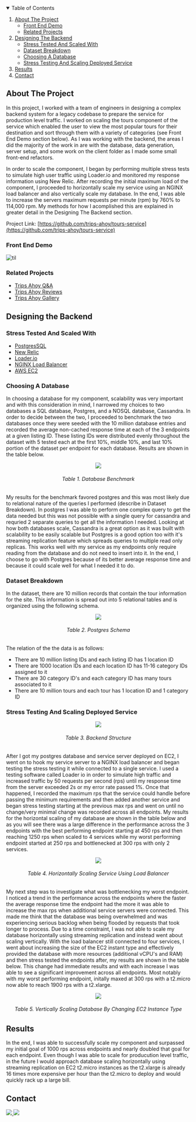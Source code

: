 <!-- TABLE OF CONTENTS -->
<details open="open">
  <summary>Table of Contents</summary>
  <ol>
    <li>
      <a href="#about-the-project">About The Project</a>
      <ul>
       <li><a href="#front-end-demo">Front End Demo</a></li>
       <li><a href="#related-projects">Related Projects</a></li>      
      </ul>
    </li>
    <li>
      <a href="#Designing-the-backend">Designing The Backend</a>
      <ul>
        <li><a href="#stress-tested-and-scaled-with">Stress Tested And Scaled With</a></li>
        <li><a href="#dataset-breakdown">Dataset Breakdown</a></li>        
        <li><a href="#choosing-a-database">Choosing A Database</a></li>
        <li><a href="#stress-testing-and-scaling-deployed-service">Stress Testing And Scaling Deployed Service</a></li>
      </ul>
    </li>
    <li><a href="#results">Results</a></li> 
    <li><a href="#contact">Contact</a></li>
  </ol>
</details>

<!-- About the project -->
## About The Project

In this project, I worked with a team of engineers in designing a complex backend system for a legacy codebase to prepare the service for production level traffic. I worked on scaling the tours component of the service which enabled the user to view the most popular tours for their destination and sort through them with a variety of categories (see Front End Demo section below). As I was working with the backend, the areas I did the majority of the work in are with the database, data generation, server setup, and some work on the client folder as I made some small front-end refactors. 

In order to scale the component, I began by performing multiple stress tests to simulate high user traffic using Loader.io and monitored my response information using New Relic. After recording the initial maximum load of the component, I proceeded to horizontally scale my service using an NGINX load balancer and also vertically scale my database. In the end, I was able to increase the servers maximum requests per minute (rpm) by 760% to 114,000 rpm. My methods for how I acomplished this are explained in greater detail in the Designing The Backend section.

Project Link: [https://github.com/trips-ahoy/tours-service](https://github.com/trips-ahoy/tours-service)

<!-- Front End Demo -->
### Front End Demo
![til](./readMeMedia/TripsAhoyToursService.gif)

<!-- Related Projects -->
### Related Projects

* [Trips Ahoy Q&A](https://github.com/trips-ahoy/qa)
* [Trips Ahoy Reviews](https://github.com/trips-ahoy/reviews_service)
* [Trips Ahoy Gallery](https://github.com/trips-ahoy/topdescription-service)

<!-- Designing the Backend -->
## Designing the Backend

<!-- Stress Tested And Scaled With -->
### Stress Tested And Scaled With

* [PostgresSQL](https://www.postgresql.org/)
* [New Relic](https://newrelic.com/)
* [Loader.io](https://loader.io/)
* [NGINX Load Balancer](https://www.nginx.com/?_ga=2.158389434.1677834339.1611021376-367796849.1611021376)
* [AWS EC2](https://aws.amazon.com/ec2/?ec2-whats-new.sort-by=item.additionalFields.postDateTime&ec2-whats-new.sort-order=desc)

<!-- Choosing A Database -->
### Choosing A Database

In choosing a database for my component, scalability was very important and with this consideration in mind, I narrowed my choices to two databases a SQL database, Postgres, and a NOSQL database, Cassandra. In order to decide between the two, I proceeded to benchmark the two databases once they were seeded with the 10 million database entries and recorded the average non-cached response time at each of the 3 endpoints at a given listing ID. These listing IDs were distributed evenly throughout the dataset with 5 tested each at the first 10%, middle 10%, and last 10% portion of the dataset per endpoint for each database. Results are shown in the table below. 

<div align="center">
  <img src="./readMeMedia/DatabaseT1.png"/>
  <h6 align="center">Table 1. Database Benchmark </h6>
</div>

My results for the benchmark favored postgres and this was most likely due to relational nature of the queries I performed (describe in Dataset Breakdown). In postgres I was able to perform one complex query to get the data needed but this was not possible with a single query for cassandra and requried 2 separate queries to get all the information I needed. Looking at how both databases scale, Cassandra is a great option as it was built with scalability to be easily scalable but Postgres is a good option too with it's streaming replication feature which spreads queries to multiple read only replicas. This works well with my service as my endpoints only require reading from the database and do not need to insert into it. In the end, I choose to go with Postgres because of its better average response time and because it could scale well for what I needed it to do.

<!-- Dataset Breakdown -->
### Dataset Breakdown

In the dataset, there are 10 million records that contain the tour information for the site. This information is spread out into 5 relational tables and is organized using the following schema.

<div align="center">
  <img src="./readMeMedia/DatabaseT2.png"/>
  <h6 align="center">  Table 2. Postgres Schema </h6>
</div>

The relation of the the data is as follows:
* There are 10 million listing IDs and each listing ID has 1 location ID
* There are 1000 location IDs and each location ID has 11-16 category IDs assigned to it
* There are 30 category ID's and each category ID has many tours associated to it
* There are 10 million tours and each tour has 1 location ID and 1 category ID 

<!-- Stress Testing And Scaling Deployed Service -->
### Stress Testing And Scaling Deployed Service

<div align="center">
  <img  src="./readMeMedia/DatabaseT3.png"/>
  <h6 align="center">Table 3. Backend Structure</h6>
</div>

After I got my postgres database and service server deployed on EC2, I went on to hook my service server to a NGINX load balancer and began testing the stress testing it while connected to a single service. I used a testing software called Loader io in order to simulate high traffic and increased traffic by 50 requests per second (rps) until my response time from the server exceeded 2s or my error rate passed 1%. Once that happened, I recorded the maximum rps that the service could handle before passing the minimum requirements and then added another service and began stress testing starting at the previous max rps and went on until no change/very minimal change was recorded across all endpoints. My results for the horizontal scaling of my database are shown in the table below and as you will see there was a large difference in the performance across the 3 endpoints with the best performing endpoint starting at 450 rps and then reaching 1250 rps when scaled to 4 services while my worst performing endpoint started at 250 rps and bottlenecked at 300 rps with only 2 services. 

<div align="center">
  <img align="center" src="./readMeMedia/DatabaseT4.png"/>
  <h6 align="center">Table 4. Horizontally Scaling Service Using Load Balancer </h6>
</div>

My next step was to investigate what was bottlenecking my worst endpoint. I noticed a trend in the performance across the endpoints where the faster the average response time the endpoint had the more it was able to increase the max rps when additional service servers were connected. This made me think that the database was being overwhelmed and was experiencing serious backlog when being flooded by requests that took longer to process. Due to a time constraint, I was not able to scale my database horizontally using streaming replication and instead went about scaling vertically. With the load balancer still connected to four services, I went about increasing the size of the EC2 instant type and effectively provided the database with more resources (additional vCPU's and RAM) and then stress tested the endpoints after, my results are shown in the table below. This change had immediate results and with each increase I was able to see a significant improvement across all endpoints. Most notably with my worst performing endpoint, initally maxed at 300 rps with a t2.micro now able to reach 1900 rps with a t2.xlarge.

<div align="center">
  <img align="center" src="./readMeMedia/DatabaseT5.png"/>
  <h6 align="center">Table 5. Vertically Scaling Database By Changing EC2 Instance Type</h6>
</div>

<!-- Results -->
## Results

In the end, I was able to successfully scale my component and surpassed my initial goal of 1000 rps across endpoints and nearly doubled that goal for each endpoint. Even though I was able to scale for producution level traffic, in the future I would approach database scaling horizontally using streaming replication on EC2 t2.micro instances as the t2.xlarge is already 16 times more expensive per hour than the t2.micro to deploy and would quickly rack up a large bill.

<!-- CONTACT -->
## Contact

<!-- LinkedIn Contact -->
<a href="https://www.linkedin.com/in/ecetino/" target="_blank">
  <img src="https://img.shields.io/badge/-Edgar%20Cetino-blue?style=for-the-badge&logo=Linkedin&logoColor=white"/>
</a>
  
<!--   Email -->
<a href="mailto:cetino-e@hotmail.com">
  <img src="https://img.shields.io/badge/EMAIL-cetino--e%40hotmail.com-1152ba?style=for-the-badge"/>
</a>

